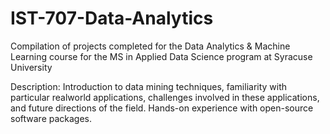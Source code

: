 # IST-707-Data-Analytics

Compilation of projects completed for the Data Analytics & Machine Learning course for the MS in Applied Data Science program at Syracuse University

Description: Introduction to data mining techniques, familiarity with particular realworld applications, challenges involved in these applications, and future directions of the
field. Hands-on experience with open-source software packages.
